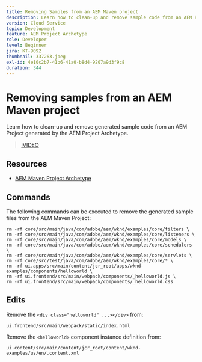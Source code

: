 ```yaml
---
title: Removing Samples from an AEM Maven project
description: Learn how to clean-up and remove sample code from an AEM Project generated by the AEM Project Archetype.
version: Cloud Service
topic: Development
feature: AEM Project Archetype
role: Developer
level: Beginner
jira: KT-9092
thumbnail: 337263.jpeg
exl-id: 4e10c2b7-41b6-41a0-b8d4-9207a9d3f9c8
duration: 344
---
```

# Removing samples from an AEM Maven project

Learn how to clean-up and remove generated sample code from an AEM Project generated by the AEM Project Archetype.

>[!VIDEO](https://video.tv.adobe.com/v/337263?quality=12&learn=on)


## Resources

+ [AEM Maven Project Archetype](https://github.com/adobe/aem-project-archetype)

## Commands

The following commands can be executed to remove the generated sample files from the AEM Maven Project:

```
rm -rf core/src/main/java/com/adobe/aem/wknd/examples/core/filters \
rm -rf core/src/main/java/com/adobe/aem/wknd/examples/core/listeners \
rm -rf core/src/main/java/com/adobe/aem/wknd/examples/core/models \
rm -rf core/src/main/java/com/adobe/aem/wknd/examples/core/schedulers \
rm -rf core/src/main/java/com/adobe/aem/wknd/examples/core/servlets \
rm -rf core/src/test/java/com/adobe/aem/wknd/examples/core/* \
rm -rf ui.apps/src/main/content/jcr_root/apps/wknd-examples/components/helloworld \
rm -rf ui.frontend/src/main/webpack/components/_helloworld.js \
rm -rf ui.frontend/src/main/webpack/components/_helloworld.css
```

## Edits

Remove the `<div class="helloworld" ...></div>` from:

```
ui.frontend/src/main/webpack/static/index.html
```

Remove the `<helloworld>` component instance definition from:

```
ui.content/src/main/content/jcr_root/content/wknd-examples/us/en/.content.xml
```

